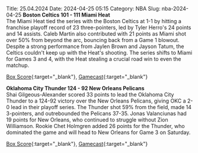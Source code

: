 Title: 25.04.2024
Date: 2024-04-25 05:15
Category: NBA 
Slug: nba-2024-04-25 
**Boston Celtics 101 - 111 Miami Heat**  
The Miami Heat tied the series with the Boston Celtics at 1-1 by hitting a franchise playoff record of 23 three-pointers, led by Tyler Herro's 24 points and 14 assists. Caleb Martin also contributed with 21 points as Miami shot over 50% from beyond the arc, bouncing back from a Game 1 blowout. Despite a strong performance from Jaylen Brown and Jayson Tatum, the Celtics couldn't keep up with the Heat's shooting. The series shifts to Miami for Games 3 and 4, with the Heat stealing a crucial road win to even the matchup. 

[Box Score](https://www.nba.com/game/mia-vs-bos-0042300102/box-score){:target="_blank"}, [Gamecast](https://www.nba.com/game/mia-vs-bos-0042300102){:target="_blank"}<br>

**Oklahoma City Thunder 124 - 92 New Orleans Pelicans**  
Shai Gilgeous-Alexander scored 33 points to lead the Oklahoma City Thunder to a 124-92 victory over the New Orleans Pelicans, giving OKC a 2-0 lead in their playoff series. The Thunder shot 59% from the field, made 14 3-pointers, and outrebounded the Pelicans 37-35. Jonas Valanciunas had 19 points for New Orleans, who continued to struggle without Zion Williamson. Rookie Chet Holmgren added 26 points for the Thunder, who dominated the game and will head to New Orleans for Game 3 on Saturday. 

[Box Score](https://www.nba.com/game/nop-vs-okc-0042300142/box-score){:target="_blank"}, [Gamecast](https://www.nba.com/game/nop-vs-okc-0042300142){:target="_blank"}<br>

